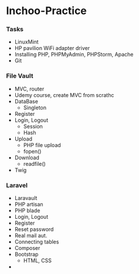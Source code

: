 # Inchoo-Practice

### Tasks #
 * LinuxMint
 * HP pavilion WiFi adapter driver
 * Installing PHP, PHPMyAdmin, PHPStorm, Apache
 * Git
 
### File Vault
* MVC, router
* Udemy course, create MVC from scrathc
* DataBase
  * Singleton
* Register
* Login, Logout
  * Session
  * Hash
* Upload
  * PHP file upload
  * fopen()
* Download
  * readfile()
* Twig

### Laravel
* Laravault
* PHP artisan
* PHP blade
* Login, Logout
* Register
* Reset password
* Real mail aut.
* Connecting tables
* Composer
* Bootstrap
  * HTML, CSS
* 
